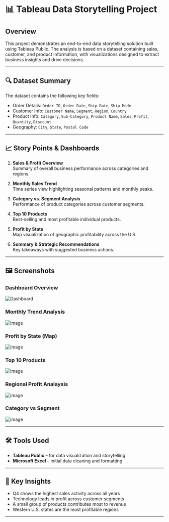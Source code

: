 # 📊 Tableau Data Storytelling Project

## Overview

This project demonstrates an end-to-end data storytelling solution built using Tableau Public. The analysis is based on a dataset containing sales, customer, and product information, with visualizations designed to extract business insights and drive decisions.

---

## 🔍 Dataset Summary

The dataset contains the following key fields:

- Order Details: `Order ID`, `Order Date`, `Ship Date`, `Ship Mode`
- Customer Info: `Customer Name`, `Segment`, `Region`, `Country`
- Product Info: `Category`, `Sub-Category`, `Product Name`, `Sales`, `Profit`, `Quantity`, `Discount`
- Geography: `City`, `State`, `Postal Code`

---

## 📈 Story Points & Dashboards

1. **Sales & Profit Overview**  
   Summary of overall business performance across categories and regions.

2. **Monthly Sales Trend**  
   Time series view highlighting seasonal patterns and monthly peaks.

3. **Category vs. Segment Analysis**  
   Performance of product categories across customer segments.

4. **Top 10 Products**  
   Best-selling and most profitable individual products.

5. **Profit by State**  
   Map visualization of geographic profitability across the U.S.

6. **Summary & Strategic Recommendations**  
   Key takeaways with suggested business actions.

---

## 🖼️ Screenshots

### Dashboard Overview  
![Dashboard](https://github.com/user-attachments/assets/21eb959d-a395-402a-bd3b-5b71374763c1)


### Monthly Trend Analysis  
![image](https://github.com/user-attachments/assets/4069f6e8-d848-4cb0-ba8d-26fab4be4fde)


### Profit by State (Map)  
![image](https://github.com/user-attachments/assets/ec5fb293-c892-4687-bf7b-5e2fc7cb00ac)


### Top 10 Products 
![image](https://github.com/user-attachments/assets/54987fa3-c666-49e1-a7a8-7819f1554bb7)


### Regional Profit Analaysis
![image](https://github.com/user-attachments/assets/ce7f7400-a093-4124-b60c-4e631434a3c6)


### Category vs Segment
![image](https://github.com/user-attachments/assets/dcc9f814-2206-41dd-b44d-6739296e19b2)


---

## 🛠️ Tools Used

- **Tableau Public** – for data visualization and storytelling
- **Microsoft Excel** – initial data cleaning and formatting

---


## 🧠 Key Insights

- Q4 shows the highest sales activity across all years
- Technology leads in profit across customer segments
- A small group of products contributes most to revenue
- Western U.S. states are the most profitable regions

---






